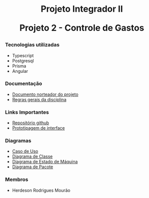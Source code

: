 <div align="center">
    <h1>
        Projeto Integrador II
        <p> Projeto 2 - Controle de Gastos </p>
    </h1>
</div>

### Tecnologias utilizadas

* Typescript
* Postgresql
* Prisma
* Angular

### Documentação 

* [Documento norteador do projeto](https://github.com/HerdesonMourao/projeto-integrador-2/blob/master/Docs/descricao_projeto.pdf)
* [Regras gerais da disciplina](https://github.com/HerdesonMourao/projeto-integrador-2/blob/master/Docs/regras_gerais.pdf)

### Links Importantes

* [Repositório github](https://github.com/HerdesonMourao/projeto-integrador-2)
* [Prototipagem de interface](https://www.figma.com/file/Zokd6iGIaSWNL2n1ocEJG3/PI2?node-id=0%3A1)

### Diagramas

* [Caso de Uso](https://github.com/HerdesonMourao/projeto-integrador-2/blob/master/Docs/Diagramas/CasoDeUsoVersao01.png)
* [Diagrama de Classe](https://github.com/HerdesonMourao/projeto-integrador-2/blob/master/Docs/Diagramas/DiagramaDeClasseVersao02.png)
* [Diagrama de Estado de Máquina](https://github.com/HerdesonMourao/projeto-integrador-2/blob/master/Docs/Diagramas/DiagramaDeEstadoDeMaquina.png)
* [Diagrama de Pacote](https://github.com/HerdesonMourao/projeto-integrador-2/blob/master/Docs/Diagramas/DiagramaDePacote.png)

### Membros

* Herdeson Rodrigues Mourão
